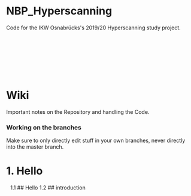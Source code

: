 # NBP_Hyperscanning
Code for the IKW Osnabrücks's 2019/20 Hyperscanning study project.



<br/><br/><br/><br/><br/><br/>
# Wiki
Important notes on the Repository and handling the Code.


### Working on the branches
Make sure to only directly edit stuff in your own branches, never directly into the master branch.


# 1. Hello

&ensp; 1.1 ## Hello
        1.2 ## introduction
